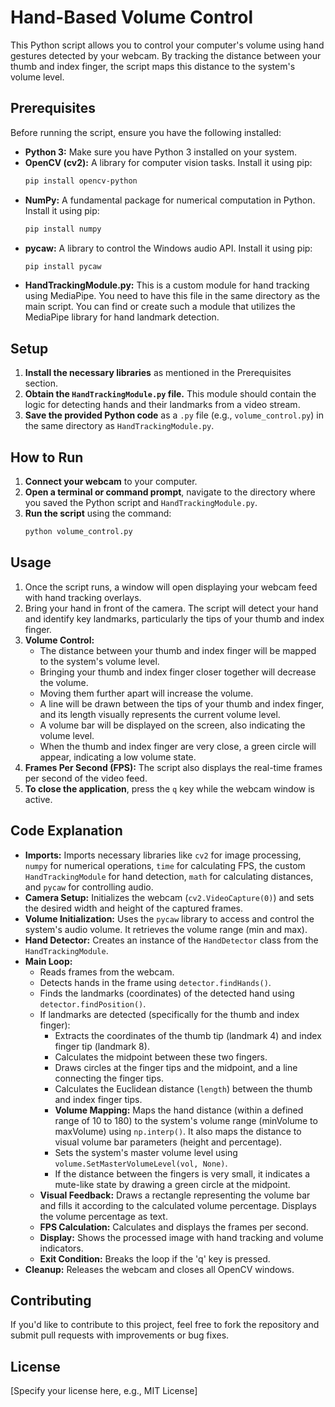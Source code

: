 # Hand-Based Volume Control

This Python script allows you to control your computer's volume using hand gestures detected by your webcam. By tracking the distance between your thumb and index finger, the script maps this distance to the system's volume level.

## Prerequisites

Before running the script, ensure you have the following installed:

* **Python 3:** Make sure you have Python 3 installed on your system.
* **OpenCV (cv2):** A library for computer vision tasks. Install it using pip:
    ```bash
    pip install opencv-python
    ```
* **NumPy:** A fundamental package for numerical computation in Python. Install it using pip:
    ```bash
    pip install numpy
    ```
* **pycaw:** A library to control the Windows audio API. Install it using pip:
    ```bash
    pip install pycaw
    ```
* **HandTrackingModule.py:** This is a custom module for hand tracking using MediaPipe. You need to have this file in the same directory as the main script. You can find or create such a module that utilizes the MediaPipe library for hand landmark detection.

## Setup

1.  **Install the necessary libraries** as mentioned in the Prerequisites section.
2.  **Obtain the `HandTrackingModule.py` file.** This module should contain the logic for detecting hands and their landmarks from a video stream.
3.  **Save the provided Python code** as a `.py` file (e.g., `volume_control.py`) in the same directory as `HandTrackingModule.py`.

## How to Run

1.  **Connect your webcam** to your computer.
2.  **Open a terminal or command prompt**, navigate to the directory where you saved the Python script and `HandTrackingModule.py`.
3.  **Run the script** using the command:
    ```bash
    python volume_control.py
    ```

## Usage

1.  Once the script runs, a window will open displaying your webcam feed with hand tracking overlays.
2.  Bring your hand in front of the camera. The script will detect your hand and identify key landmarks, particularly the tips of your thumb and index finger.
3.  **Volume Control:**
    * The distance between your thumb and index finger will be mapped to the system's volume level.
    * Bringing your thumb and index finger closer together will decrease the volume.
    * Moving them further apart will increase the volume.
    * A line will be drawn between the tips of your thumb and index finger, and its length visually represents the current volume level.
    * A volume bar will be displayed on the screen, also indicating the volume level.
    * When the thumb and index finger are very close, a green circle will appear, indicating a low volume state.
4.  **Frames Per Second (FPS):** The script also displays the real-time frames per second of the video feed.
5.  **To close the application**, press the `q` key while the webcam window is active.

## Code Explanation

* **Imports:** Imports necessary libraries like `cv2` for image processing, `numpy` for numerical operations, `time` for calculating FPS, the custom `HandTrackingModule` for hand detection, `math` for calculating distances, and `pycaw` for controlling audio.
* **Camera Setup:** Initializes the webcam (`cv2.VideoCapture(0)`) and sets the desired width and height of the captured frames.
* **Volume Initialization:** Uses the `pycaw` library to access and control the system's audio volume. It retrieves the volume range (min and max).
* **Hand Detector:** Creates an instance of the `HandDetector` class from the `HandTrackingModule`.
* **Main Loop:**
    * Reads frames from the webcam.
    * Detects hands in the frame using `detector.findHands()`.
    * Finds the landmarks (coordinates) of the detected hand using `detector.findPosition()`.
    * If landmarks are detected (specifically for the thumb and index finger):
        * Extracts the coordinates of the thumb tip (landmark 4) and index finger tip (landmark 8).
        * Calculates the midpoint between these two fingers.
        * Draws circles at the finger tips and the midpoint, and a line connecting the finger tips.
        * Calculates the Euclidean distance (`length`) between the thumb and index finger tips.
        * **Volume Mapping:** Maps the hand distance (within a defined range of 10 to 180) to the system's volume range (minVolume to maxVolume) using `np.interp()`. It also maps the distance to visual volume bar parameters (height and percentage).
        * Sets the system's master volume level using `volume.SetMasterVolumeLevel(vol, None)`.
        * If the distance between the fingers is very small, it indicates a mute-like state by drawing a green circle at the midpoint.
    * **Visual Feedback:** Draws a rectangle representing the volume bar and fills it according to the calculated volume percentage. Displays the volume percentage as text.
    * **FPS Calculation:** Calculates and displays the frames per second.
    * **Display:** Shows the processed image with hand tracking and volume indicators.
    * **Exit Condition:** Breaks the loop if the 'q' key is pressed.
* **Cleanup:** Releases the webcam and closes all OpenCV windows.

## Contributing

If you'd like to contribute to this project, feel free to fork the repository and submit pull requests with improvements or bug fixes.

## License

[Specify your license here, e.g., MIT License]
